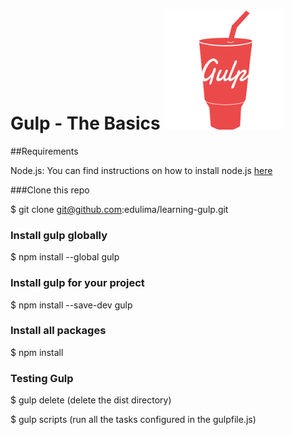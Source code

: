 # Gulp - The Basics ![alt tag](https://github.com/edulima/learning-gulp/blob/master/gulp-icon.png)

##Requirements

Node.js: You can find instructions on how to install node.js [here](https://nodejs.org/en/)

###Clone this repo

$ git clone git@github.com:edulima/learning-gulp.git

### Install gulp globally

$ npm install --global gulp

### Install gulp for your project

$ npm install --save-dev gulp

### Install all packages

$ npm install

### Testing Gulp

$ gulp delete (delete the dist directory)

$ gulp scripts (run all the tasks configured in the gulpfile.js)



